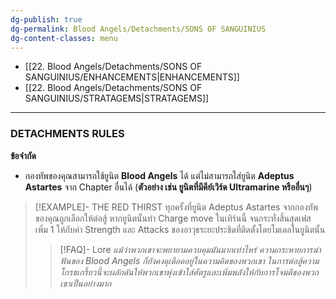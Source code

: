 ```yaml
---
dg-publish: true
dg-permalink: Blood Angels/Detachments/SONS OF SANGUINIUS
dg-content-classes: menu
---
```

- [[22. Blood Angels/Detachments/SONS OF SANGUINIUS/ENHANCEMENTS|ENHANCEMENTS]]
- [[22. Blood Angels/Detachments/SONS OF SANGUINIUS/STRATAGEMS|STRATAGEMS]]

***

### DETACHMENTS RULES

**ข้อจำกัด**
- กองทัพของคุณสามารถใช้ยูนิต **Blood Angels** ได้ แต่ไม่สามารถใส่ยูนิต **Adeptus Astartes** จาก Chapter อื่นได้ (**ตัวอย่าง เช่น ยูนิตที่มีคีย์เวิร์ด Ultramarine หรืออื่นๆ**)

> [!EXAMPLE]- THE RED THIRST
> ทุกครั้งที่ยูนิต Adeptus Astartes จากกองทัพของคุณถูกเลือกให้ต่อสู้ หากยูนิตนั้นทำ Charge move ในเทิร์นนี้ จนกระทั่งสิ้นสุดเฟส เพิ่ม 1 ให้กับค่า Strength และ Attacks ของอาวุธระยะประชิดที่ติดตั้งโดยโมเดลในยูนิตนั้น
> > [!FAQ]- Lore
> > *แม้ว่าพวกเขาจะพยายามควบคุมมันมากเท่าไหร่ ความกระหายการฆ่าฟันของ Blood Angels ก็ยังคงดุเดือดอยู่ในความคิดของพวกเขา ในการต่อสู้ความโกรธเกรี้ยวนี้จะผลักดันให้พวกเขาพุ่งเข้าใส่ศัตรูและเพิ่มพลังให้กับการโจมตีของพวกเขาเป็นอย่างมาก*